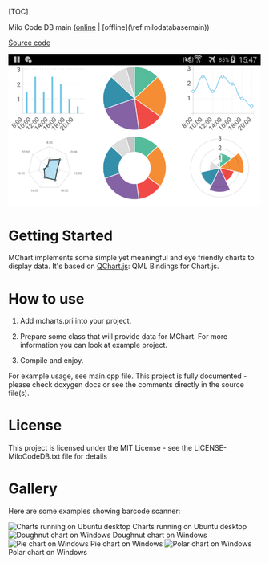 [TOC]

Milo Code DB main ([online](https://docs.milosolutions.com/milo-code-db/main/) | [offline](\ref milodatabasemain))

[Source code](https://github.com/milosolutions/mcharts)

![MCharts on Android](doc/img/QmlChartsAndroidExample.png "MCharts at work")

# Getting Started

MChart implements some simple yet meaningful and eye friendly charts to display data. It's based on [QChart.js](https://github.com/jwintz/qchart.js): QML Bindings for Chart.js.

# How to use

1. Add mcharts.pri into your project.

2. Prepare some class that will provide data for MChart. For more information you can look at example project.

3. Compile and enjoy.

For example usage, see main.cpp file. This project is fully documented - please check doxygen docs or see the comments directly in the source file(s).

# License 

This project is licensed under the MIT License - see the LICENSE-MiloCodeDB.txt file for details

# Gallery

Here are some examples showing barcode scanner:

<img src="QmlChartsGoldPriceHistory.png" alt="Charts running on Ubuntu desktop" style="width: 650px;"/>
Charts running on Ubuntu desktop


<img src="QmlChartsWindowsDoughnutExample.png" alt="Doughnut chart on Windows" style="width: 650px;"/>
Doughnut chart on Windows


<img src="QmlChartsWindowsPieExample.png" alt="Pie chart on Windows" style="width: 650px;"/>
Pie chart on Windows


<img src="QmlChartsWindowsPolarExample.png" alt="Polar chart on Windows" style="width: 650px;"/>
Polar chart on Windows
